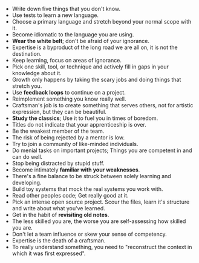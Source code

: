 - Write down five things that you don't know.
- Use tests to learn a new language.
- Choose a primary language and stretch beyond your normal scope with it.
- Become idiomatic to the language you are using.
- **Wear the white belt**; don't be afraid of your ignorance.
- Expertise is a byproduct of the long road we are all on, it is not the destination.
- Keep learning, focus on areas of ignorance.
- Pick one skill, tool, or technique and actively fill in gaps in your knowledge about it.
- Growth only happens by taking the scary jobs and doing things that stretch you.
- Use **feedback loops** to continue on a project.
- Reimplement something you know really well.
- Craftsman's job is to create something that serves others, not for artistic expression, but they can be beautiful.
- **Study the classics**; Use it to fuel you in times of boredom.
- Titles do not indicate that your apprenticeship is over.
- Be the weakest member of the team.
- The risk of being rejected by a mentor is low.
- Try to join a community of like-minded individuals.
- Do menial tasks on important projects; Things you are competent in and can do well.
- Stop being distracted by stupid stuff.
- Become intimately **familiar with your weaknesses**.
- There's a fine balance to be struck between solely learning and developing.
- Build toy systems that mock the real systems you work with.
- Read other peoples code; Get really good at it.
- Pick an intense open source project. Scour the files, learn it's structure and write about what you've learned.
- Get in the habit of **revisiting old notes**.
- The less skilled you are, the worse you are self-assessing how skilled you are.
- Don't let a team influence or skew your sense of competency.
- Expertise is the death of a craftsman.
- To really understand something, you need to "reconstruct the context in which it was first expressed".